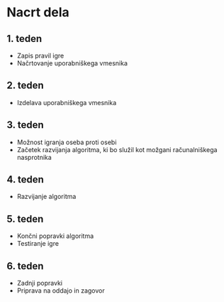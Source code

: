 # Nacrt dela

## 1. teden
* Zapis pravil igre
* Načrtovanje uporabniškega vmesnika

## 2. teden
* Izdelava uporabniškega vmesnika

## 3. teden
* Možnost igranja oseba proti osebi
* Začetek razvijanja algoritma, ki bo služil kot možgani računalniškega nasprotnika

## 4. teden
* Razvijanje algoritma

## 5. teden
* Končni popravki algoritma
* Testiranje igre

## 6. teden
* Zadnji popravki
* Priprava na oddajo in zagovor

